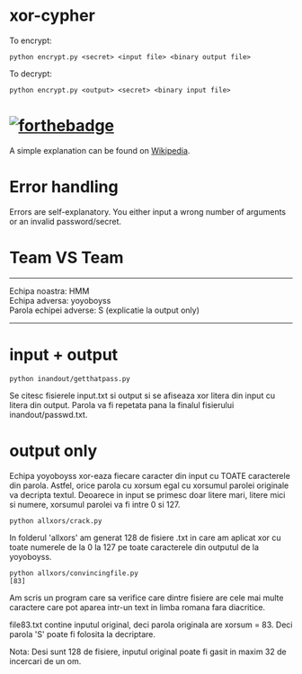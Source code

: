 # xor-cypher
To encrypt:
```
python encrypt.py <secret> <input file> <binary output file>
```

To decrypt:
```
python encrypt.py <output> <secret> <binary input file>
```

# [![forthebadge](https://forthebadge.com/images/badges/it-works-why.svg)](https://forthebadge.com)

A simple explanation can be found on [Wikipedia](https://en.wikipedia.org/wiki/XOR_cipher).

# Error handling
Errors are self-explanatory. You either input a wrong number of arguments or an invalid password/secret.

# Team VS Team

---

Echipa noastra: HMM <br>
Echipa adversa: yoyoboyss <br>
Parola echipei adverse: S (explicatie la output only)

---

# input + output
```
python inandout/getthatpass.py
```
Se citesc fisierele input.txt si output si se afiseaza xor litera din input cu litera din output. Parola va fi repetata pana la finalul fisierului inandout/passwd.txt.


# output only
Echipa yoyoboyss xor-eaza fiecare caracter din input cu TOATE caracterele din parola. Astfel, orice parola cu xorsum egal cu xorsumul parolei originale va decripta textul. Deoarece in input se primesc doar litere mari, litere mici si numere, xorsumul parolei va fi intre 0 si 127. 

```
python allxors/crack.py
```

In folderul 'allxors' am generat 128 de fisiere .txt in care am aplicat xor cu toate numerele de la 0 la 127 pe toate caracterele din outputul de la yoyoboyss. 

```
python allxors/convincingfile.py
[83]
```
Am scris un program care sa verifice care dintre fisiere are cele mai multe caractere care pot aparea intr-un text in limba romana fara diacritice.

file83.txt contine inputul original, deci parola originala are xorsum = 83. Deci parola 'S' poate fi folosita la decriptare.

Nota: Desi sunt 128 de fisiere, inputul original poate fi gasit in maxim 32 de incercari de un om.
